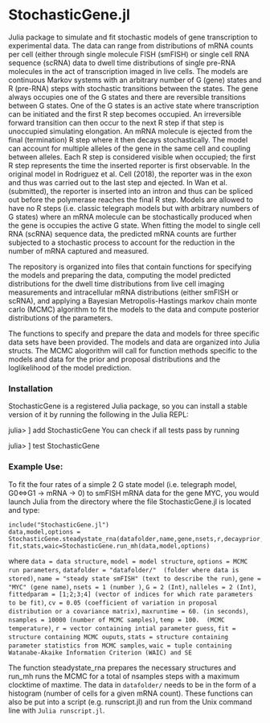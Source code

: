 # StochasticGene.jl

Julia package to simulate and fit stochastic models of gene transcription to experimental data. The data can range from distributions of mRNA counts per cell (either through single molecule FISH (smFISH) or single cell RNA sequence (scRNA) data to dwell time distributions of single pre-RNA molecules in the act of transcription imaged in live cells. The models are continuous Markov systems with an arbitrary number of G (gene) states and R (pre-RNA) steps with stochastic transitions between the states. The gene always occupies one of the G states and there are reversible transitions between G states.  One of the G states is an active state where transcription can be initiated and the first R step becomes occupied. An irreversible forward transition can then occur to the next R step if that step is unoccupied simulating elongation. An mRNA molecule is ejected from the final (termination) R step where it then decays stochastically. The model can account for multiple alleles of the gene in the same cell and coupling between alleles. Each R step is considered visible when occupied; the first R step represents the time the inserted reporter is first observable. In the original model in Rodriguez et al. Cell (2018), the reporter was in the exon and thus was carried out to the last step and ejected. In Wan et al. (submitted), the reporter is inserted into an intron and thus can be spliced out before the polymerase reaches the final R step. Models are allowed to have no R steps (i.e. classic telegraph models but with arbitrary numbers of G states) where an mRNA molecule can be stochastically produced when the gene is occupies the active G state.  When fitting the model to single cell RNA (scRNA) sequence data, the predicted mRNA counts are further subjected to a stochastic process to account for the reduction in the number of mRNA captured and measured.

The repository is organized into files that contain functions for specifying the models and preparing the data, computing the model predicted distributions for the dwell time distributions from live cell imaging measurements and intracellular mRNA distributions (either smFISH or scRNA), and applying a Bayesian Metropolis-Hastings markov chain monte carlo (MCMC) algorithm to fit the models to the data and compute posterior distributions of the parameters.

The functions to specify and prepare the data and models for three specific data sets have been provided. The models and data are organized into Julia structs. The MCMC alogorithm will call for function methods specific to the models and data for the prior and proposal distributions and the loglikelihood of the model prediction.

### Installation
StochasticGene is a registered Julia package, so you can install a stable version of it by running the following in the Julia REPL:

julia> ] add StochasticGene
You can check if all tests pass by running

julia> ] test StochasticGene



### Example Use:
To fit the four rates of a simple 2 G state model (i.e. telegraph model, G0<=>G1 -> mRNA -> 0) to smFISH mRNA data for the gene MYC,
you would launch Julia from the directory where the file StochasticGene.jl is located and type:

```
include("StochasticGene.jl")
data,model,options = StochasticGene.steadystate_rna(datafolder,name,gene,nsets,r,decayprior,G,nalleles,fittedparam,cv,maxtime,nsamples,temp)
fit,stats,waic=StochasticGene.run_mh(data,model,options)
```

where
`data = data structure`,
`model = model structure`,
`options = MCMC run parameters`,
`datafolder = "datafolder/"  (folder where data is stored)`,
`name = "steady state smFISH" (text to describe the run)`,
`gene = "MYC" (gene name)`,
`nsets = 1 (number )`,
`G = 2 (Int)`,
`nalleles = 2 (Int)`,
`fittedparam = [1;2;3;4] (vector of indices for which rate parameters to be fit)`, 
`cv = 0.05 (coefficient of variation in proposal distribution or a covariance matrix)`,
`maxruntime = 60. (in seconds)`,
`nsamples = 10000 (number of MCMC samples)`,
`temp = 100.  (MCMC temperature)`,
`r = vector containing intial parameter guess`,
`fit = structure containing MCMC ouputs`,
`stats = structure containing parameter statistics from MCMC samples`,
`waic = tuple containing Watanabe-Akaike Information Criterion (WAIC) and SE`

The function steadystate_rna prepares the necessary structures and run_mh runs the MCMC for a total of nsamples steps with a maximum clocktime of maxtime.
The data in `datafolder/` needs to be in the form of a histogram (number of cells for a given mRNA count).  These functions can also be put into a script (e.g. runscript.jl) and run from the Unix command line with `Julia runscript.jl`.
